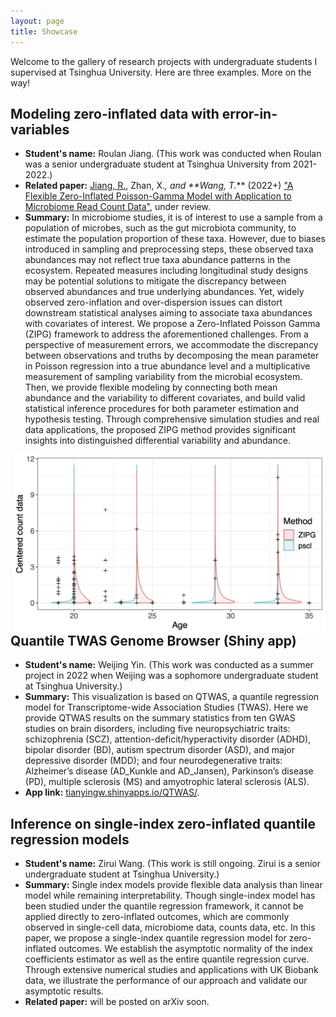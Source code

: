 ```yaml
---
layout: page
title: Showcase
---
```


Welcome to the gallery of research projects with undergraduate students I supervised at Tsinghua University. Here are three examples. More on the way!

## Modeling zero-inflated data with error-in-variables
- **Student's name:** Roulan Jiang. (This work was conducted when Roulan was a senior undergraduate student at Tsinghua University from 2021-2022.)
- **Related paper:** <ins>Jiang, R.</ins>, Zhan, X.*, and **Wang, T.<b>*</b>** (2022+) ["A Flexible Zero-Inflated Poisson-Gamma Model with Application to Microbiome Read Count Data"](https://arxiv.org/pdf/2207.07796.pdf), under review.
- **Summary:** In microbiome studies, it is of interest to use a sample from a population of microbes, such as the gut microbiota community, to estimate the population proportion of these taxa. However, due to biases introduced in sampling and preprocessing steps, these observed taxa abundances may not reflect true taxa abundance patterns in the ecosystem. Repeated measures including longitudinal study designs may be potential solutions to mitigate the discrepancy between observed abundances and true underlying abundances. Yet, widely observed zero-inflation and over-dispersion issues can distort downstream statistical analyses aiming to associate taxa abundances with covariates of
interest. We propose a Zero-Inflated Poisson Gamma (ZIPG) framework to address the aforementioned challenges. From a perspective of measurement errors, we accommodate the discrepancy between observations and truths by decomposing the mean parameter in Poisson regression into a true abundance level and a multiplicative measurement of sampling variability from the microbial ecosystem. Then, we provide flexible modeling by
connecting both mean abundance and the variability to different covariates, and build valid statistical inference procedures for both parameter estimation and hypothesis testing. Through comprehensive simulation studies and real data applications, the proposed ZIPG method provides significant insights into distinguished differential variability and abundance.

<img align="right" src="/img/Romero_32_violin_pre_Race01.jpg" alt="" width="500">


## Quantile TWAS Genome Browser (Shiny app)
- **Student's name:** Weijing Yin. (This work was conducted as a summer project in 2022 when Weijing was a sophomore undergraduate student at Tsinghua University.)
- **Summary:** This visualization is based on QTWAS, a quantile regression model for Transcriptome-wide Association Studies (TWAS). Here we provide QTWAS results on the summary statistics from ten GWAS studies on brain disorders, including five neuropsychiatric traits: schizophrenia (SCZ), attention-deficit/hyperactivity disorder (ADHD), bipolar disorder (BD), autism spectrum disorder (ASD), and major depressive disorder (MDD); and four neurodegenerative traits: Alzheimer’s disease (AD_Kunkle and AD_Jansen), Parkinson’s disease (PD), multiple sclerosis (MS) and amyotrophic lateral sclerosis (ALS). 
- **App link:** [tianyingw.shinyapps.io/QTWAS/](https://tianyingw.shinyapps.io/QTWAS/).


## Inference on single-index zero-inflated quantile regression models
- **Student's name:** Zirui Wang. (This work is still ongoing. Zirui is a senior undergraduate student at Tsinghua University.)
- **Summary:** Single index models provide flexible data analysis than linear model while remaining interpretability. Though single-index model has been studied under the quantile regression framework, it cannot be applied directly to zero-inflated outcomes, which are commonly observed in single-cell data, microbiome data, counts data, etc. In this paper, we propose a single-index quantile regression model for zero-inflated outcomes. We establish the asymptotic normality of the index coefficients estimator as well as the entire quantile regression curve. Through extensive numerical studies and applications with UK Biobank data, we illustrate the performance of our approach and validate our asymptotic results.
- **Related paper:** will be posted on arXiv soon.
